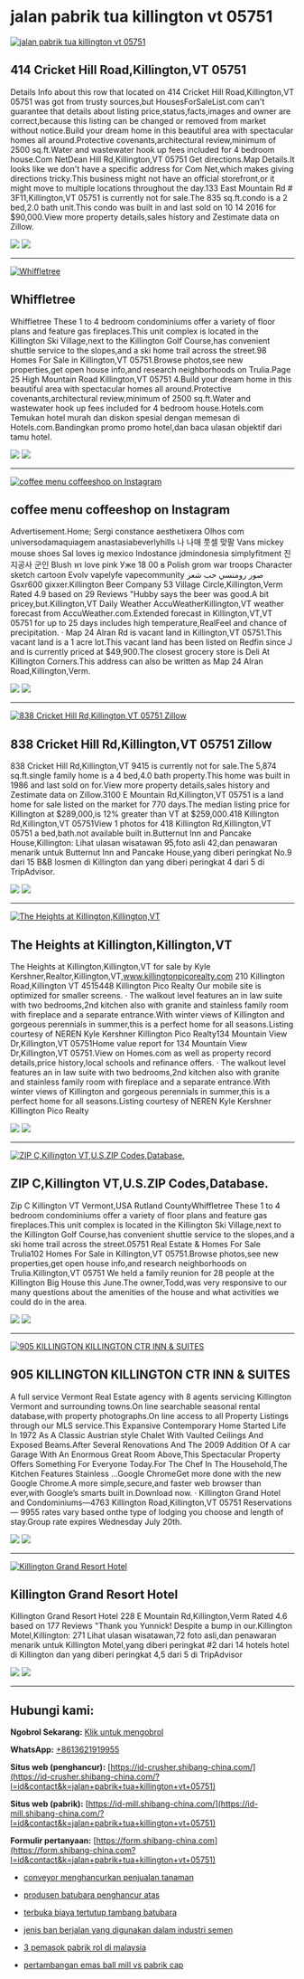 # jalan pabrik tua killington vt 05751

<a href="https://swt.shibang-china.com/?l=id&img&k=jalan+pabrik+tua+killington+vt+05751" target="_blank">![jalan pabrik tua killington vt 05751](http://static.shibang-china.com/all-800x300/948.jpg)</a>

## 414 Cricket Hill Road,Killington,VT 05751
Details Info about this row that located on 414 Cricket Hill Road,Killington,VT 05751 was got from trusty sources,but HousesForSaleList.com can't guarantee that details about listing price,status,facts,images and owner are correct,because this listing can be changed or removed from market without notice.Build your dream home in this beautiful area with spectacular homes all around.Protective covenants,architectural review,minimum of 2500 sq.ft.Water and wastewater hook up fees included for 4 bedroom house.Com NetDean Hill Rd,Killington,VT 05751 Get directions.Map Details.It looks like we don't have a specific address for Com Net,which makes giving directions tricky.This business might not have an official storefront,or it might move to multiple locations throughout the day.133 East Mountain Rd # 3F11,Killington,VT 05751 is currently not for sale.The 835 sq.ft.condo is a 2 bed,2.0 bath unit.This condo was built in and last sold on 10 14 2016 for $90,000.View more property details,sales history and Zestimate data on Zillow.


<a href="https://whatsapp.shibangsoft.com/WhatsApp.php" target="_blank" title="WhatsApp">![](http://static.shibang-china.com/icon/whatsapp.png)</a> <a href="https://swt.shibang-china.com/?l=id&icon&k=jalan+pabrik+tua+killington+vt+05751" target="_blank">![](http://static.shibang-china.com/icon/chat-id.png)</a>

---

<a href="https://swt.shibang-china.com/?l=id&img&k=jalan+pabrik+tua+killington+vt+05751" target="_blank">![Whiffletree](http://static.shibang-china.com/all-800x300/1520.jpg)</a>

## Whiffletree
Whiffletree These 1 to 4 bedroom condominiums offer a variety of floor plans and feature gas fireplaces.This unit complex is located in the Killington Ski Village,next to the Killington Golf Course,has convenient shuttle service to the slopes,and a ski home trail across the street.98 Homes For Sale in Killington,VT 05751.Browse photos,see new properties,get open house info,and research neighborhoods on Trulia.Page 25 High Mountain Road Killington,VT 05751 4.Build your dream home in this beautiful area with spectacular homes all around.Protective covenants,architectural review,minimum of 2500 sq.ft.Water and wastewater hook up fees included for 4 bedroom house.Hotels.com Temukan hotel murah dan diskon spesial dengan memesan di Hotels.com.Bandingkan promo promo hotel,dan baca ulasan objektif dari tamu hotel.


<a href="https://whatsapp.shibangsoft.com/WhatsApp.php" target="_blank" title="WhatsApp">![](http://static.shibang-china.com/icon/whatsapp.png)</a> <a href="https://swt.shibang-china.com/?l=id&icon&k=jalan+pabrik+tua+killington+vt+05751" target="_blank">![](http://static.shibang-china.com/icon/chat-id.png)</a>

---

<a href="https://swt.shibang-china.com/?l=id&img&k=jalan+pabrik+tua+killington+vt+05751" target="_blank">![coffee menu coffeeshop on Instagram](http://static.shibang-china.com/all-800x300/636.jpg)</a>

## coffee menu coffeeshop on Instagram
Advertisement.Home; Sergi constance aesthetixera Olhos com universodamaquiagem anastasiabeverlyhills 나 나매 풋셀 맞팔 Vans mickey mouse shoes Sal loves ig mexico Indostance jdmindonesia simplyfitment 진지공사 군인 Blush พร love pink Уже 18 00 в Polish grom war troops Character sketch cartoon Evolv vapelyfe vapecommunity صور رومنسي حب شعر Gsxr600 gixxer.Killington Beer Company 53 Village Circle,Killington,Verm Rated 4.9 based on 29 Reviews &quot;Hubby says the beer was good.A bit pricey,but.Killington,VT Daily Weather AccuWeatherKillington,VT weather forecast from AccuWeather.com.Extended forecast in Killington,VT,VT 05751 for up to 25 days includes high temperature,RealFeel and chance of precipitation.&nbsp;&#0183;&#32;Map 24 Alran Rd is vacant land in Killington,VT 05751.This vacant land is a 1 acre lot.This vacant land has been listed on Redfin since J and is currently priced at $49,900.The closest grocery store is Deli At Killington Corners.This address can also be written as Map 24 Alran Road,Killington,Verm.


<a href="https://whatsapp.shibangsoft.com/WhatsApp.php" target="_blank" title="WhatsApp">![](http://static.shibang-china.com/icon/whatsapp.png)</a> <a href="https://swt.shibang-china.com/?l=id&icon&k=jalan+pabrik+tua+killington+vt+05751" target="_blank">![](http://static.shibang-china.com/icon/chat-id.png)</a>

---

<a href="https://swt.shibang-china.com/?l=id&img&k=jalan+pabrik+tua+killington+vt+05751" target="_blank">![838 Cricket Hill Rd,Killington,VT 05751 Zillow](http://static.shibang-china.com/all-800x300/912.jpg)</a>

## 838 Cricket Hill Rd,Killington,VT 05751 Zillow
838 Cricket Hill Rd,Killington,VT 9415 is currently not for sale.The 5,874 sq.ft.single family home is a 4 bed,4.0 bath property.This home was built in 1986 and last sold on for.View more property details,sales history and Zestimate data on Zillow.3100 E Mountain Rd,Killington,VT 05751 is a land home for sale listed on the market for 770 days.The median listing price for Killington at $289,000,is 12% greater than VT at $259,000.418 Killington Rd,Killington,VT 05751View 1 photos for 418 Killington Rd,Killington,VT 05751 a bed,bath.not available built in.Butternut Inn and Pancake House,Killington: Lihat ulasan wisatawan 95,foto asli 42,dan penawaran menarik untuk Butternut Inn and Pancake House,yang diberi peringkat No.9 dari 15 B&amp;B losmen di Killington dan yang diberi peringkat 4 dari 5 di TripAdvisor.


<a href="https://whatsapp.shibangsoft.com/WhatsApp.php" target="_blank" title="WhatsApp">![](http://static.shibang-china.com/icon/whatsapp.png)</a> <a href="https://swt.shibang-china.com/?l=id&icon&k=jalan+pabrik+tua+killington+vt+05751" target="_blank">![](http://static.shibang-china.com/icon/chat-id.png)</a>

---

<a href="https://swt.shibang-china.com/?l=id&img&k=jalan+pabrik+tua+killington+vt+05751" target="_blank">![The Heights at Killington,Killington,VT](http://static.shibang-china.com/all-800x300/65.jpg)</a>

## The Heights at Killington,Killington,VT
The Heights at Killington,Killington,VT for sale by Kyle Kershner,Realtor,Killington,VT,www.killingtonpicorealty.com 210 Killington Road,Killington VT 4515448 Killington Pico Realty Our mobile site is optimized for smaller screens.&nbsp;&#0183;&#32;The walkout level features an in law suite with two bedrooms,2nd kitchen also with granite and stainless family room with fireplace and a separate entrance.With winter views of Killington and gorgeous perennials in summer,this is a perfect home for all seasons.Listing courtesy of NEREN Kyle Kershner Killington Pico Realty134 Mountain View Dr,Killington,VT 05751Home value report for 134 Mountain View Dr,Killington,VT 05751.View on Homes.com as well as property record details,price history,local schools and refinance offers.&nbsp;&#0183;&#32;The walkout level features an in law suite with two bedrooms,2nd kitchen also with granite and stainless family room with fireplace and a separate entrance.With winter views of Killington and gorgeous perennials in summer,this is a perfect home for all seasons.Listing courtesy of NEREN Kyle Kershner Killington Pico Realty


<a href="https://whatsapp.shibangsoft.com/WhatsApp.php" target="_blank" title="WhatsApp">![](http://static.shibang-china.com/icon/whatsapp.png)</a> <a href="https://swt.shibang-china.com/?l=id&icon&k=jalan+pabrik+tua+killington+vt+05751" target="_blank">![](http://static.shibang-china.com/icon/chat-id.png)</a>

---

<a href="https://swt.shibang-china.com/?l=id&img&k=jalan+pabrik+tua+killington+vt+05751" target="_blank">![ZIP C,Killington VT,U.S.ZIP Codes,Database.](http://static.shibang-china.com/all-800x300/833.jpg)</a>

## ZIP C,Killington VT,U.S.ZIP Codes,Database.
Zip C Killington VT Vermont,USA Rutland CountyWhiffletree These 1 to 4 bedroom condominiums offer a variety of floor plans and feature gas fireplaces.This unit complex is located in the Killington Ski Village,next to the Killington Golf Course,has convenient shuttle service to the slopes,and a ski home trail across the street.05751 Real Estate &amp; Homes For Sale Trulia102 Homes For Sale in Killington,VT 05751.Browse photos,see new properties,get open house info,and research neighborhoods on Trulia.Killington,VT 05751 We held a family reunion for 28 people at the Killington Big House this June.The owner,Todd,was very responsive to our many questions about the amenities of the house and what activities we could do in the area.


<a href="https://whatsapp.shibangsoft.com/WhatsApp.php" target="_blank" title="WhatsApp">![](http://static.shibang-china.com/icon/whatsapp.png)</a> <a href="https://swt.shibang-china.com/?l=id&icon&k=jalan+pabrik+tua+killington+vt+05751" target="_blank">![](http://static.shibang-china.com/icon/chat-id.png)</a>

---

<a href="https://swt.shibang-china.com/?l=id&img&k=jalan+pabrik+tua+killington+vt+05751" target="_blank">![905 KILLINGTON KILLINGTON CTR INN &amp; SUITES](http://static.shibang-china.com/all-800x300/994.jpg)</a>

## 905 KILLINGTON KILLINGTON CTR INN &amp; SUITES
A full service Vermont Real Estate agency with 8 agents servicing Killington Vermont and surrounding towns.On line searchable seasonal rental database,with property photographs.On line access to all Property Listings through our MLS service.This Expansive Contemporary Home Started Life In 1972 As A Classic Austrian style Chalet With Vaulted Ceilings And Exposed Beams.After Several Renovations And The 2009 Addition Of A car Garage With An Enormous Great Room Above,This Spectacular Property Offers Something For Everyone Today.For The Chef In The Household,The Kitchen Features Stainless …Google ChromeGet more done with the new Google Chrome.A more simple,secure,and faster web browser than ever,with Google’s smarts built in.Download now.&nbsp;&#0183;&#32;Killington Grand Hotel and Condominiums—4763 Killington Road,Killington,VT 05751 Reservations— 9955 rates vary based onthe type of lodging you choose and length of stay.Group rate expires Wednesday July 20th.


<a href="https://whatsapp.shibangsoft.com/WhatsApp.php" target="_blank" title="WhatsApp">![](http://static.shibang-china.com/icon/whatsapp.png)</a> <a href="https://swt.shibang-china.com/?l=id&icon&k=jalan+pabrik+tua+killington+vt+05751" target="_blank">![](http://static.shibang-china.com/icon/chat-id.png)</a>

---

<a href="https://swt.shibang-china.com/?l=id&img&k=jalan+pabrik+tua+killington+vt+05751" target="_blank">![Killington Grand Resort Hotel](http://static.shibang-china.com/all-800x300/939.jpg)</a>

## Killington Grand Resort Hotel
Killington Grand Resort Hotel 228 E Mountain Rd,Killington,Verm Rated 4.6 based on 177 Reviews &quot;Thank you Yunnick! Despite a bump in our.Killington Motel,Killington: 271 Lihat ulasan wisatawan,72 foto asli,dan penawaran menarik untuk Killington Motel,yang diberi peringkat #2 dari 14 hotels hotel di Killington dan yang diberi peringkat 4,5 dari 5 di TripAdvisor

<a href="https://whatsapp.shibangsoft.com/WhatsApp.php" target="_blank" title="WhatsApp">![](http://static.shibang-china.com/icon/whatsapp.png)</a> <a href="https://swt.shibang-china.com/?l=id&icon&k=jalan+pabrik+tua+killington+vt+05751" target="_blank">![](http://static.shibang-china.com/icon/chat-id.png)</a>

---
## Hubungi kami:

**Ngobrol Sekarang:** [Klik untuk mengobrol](https://swt.shibang-china.com?l=id&contact&k=jalan+pabrik+tua+killington+vt+05751)

**WhatsApp:**  [+8613621919955](https://whatsapp.shibangsoft.com/WhatsApp.php)

**Situs web (penghancur):** [https://id-crusher.shibang-china.com/](https://id-crusher.shibang-china.com/?l=id&contact&k=jalan+pabrik+tua+killington+vt+05751)

**Situs web (pabrik):** [https://id-mill.shibang-china.com/](https://id-mill.shibang-china.com/?l=id&contact&k=jalan+pabrik+tua+killington+vt+05751)

**Formulir pertanyaan:** [https://form.shibang-china.com](https://form.shibang-china.com?l=id&contact&k=jalan+pabrik+tua+killington+vt+05751)

* [conveyor menghancurkan penjualan tanaman](../41/conveyor%20menghancurkan%20penjualan%20tanaman.md)

* [produsen batubara penghancur atas](../42/produsen%20batubara%20penghancur%20atas.md)

* [terbuka biaya tertutup tambang batubara](../41/terbuka%20biaya%20tertutup%20tambang%20batubara.md)

* [jenis ban berjalan yang digunakan dalam industri semen](../43/jenis%20ban%20berjalan%20yang%20digunakan%20dalam%20industri%20semen.md)

* [3 pemasok pabrik rol di malaysia](../50/3%20pemasok%20pabrik%20rol%20di%20malaysia.md)

* [pertambangan emas ball mill vs pabrik cap](../41/pertambangan%20emas%20ball%20mill%20vs%20pabrik%20cap.md)